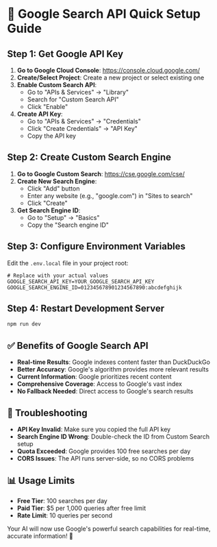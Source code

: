 # 🚀 Google Search API Quick Setup Guide

## Step 1: Get Google API Key

1. **Go to Google Cloud Console**: https://console.cloud.google.com/
2. **Create/Select Project**: Create a new project or select existing one
3. **Enable Custom Search API**:
   - Go to "APIs & Services" → "Library"
   - Search for "Custom Search API"
   - Click "Enable"
4. **Create API Key**:
   - Go to "APIs & Services" → "Credentials"
   - Click "Create Credentials" → "API Key"
   - Copy the API key

## Step 2: Create Custom Search Engine

1. **Go to Google Custom Search**: https://cse.google.com/cse/
2. **Create New Search Engine**:
   - Click "Add" button
   - Enter any website (e.g., "google.com") in "Sites to search"
   - Click "Create"
3. **Get Search Engine ID**:
   - Go to "Setup" → "Basics"
   - Copy the "Search engine ID"

## Step 3: Configure Environment Variables

Edit the `.env.local` file in your project root:

```env
# Replace with your actual values
GOOGLE_SEARCH_API_KEY=YOUR_GOOGLE_SEARCH_API_KEY
GOOGLE_SEARCH_ENGINE_ID=012345678901234567890:abcdefghijk
```

## Step 4: Restart Development Server

```bash
npm run dev
```

## ✅ Benefits of Google Search API

- **Real-time Results**: Google indexes content faster than DuckDuckGo
- **Better Accuracy**: Google's algorithm provides more relevant results
- **Current Information**: Google prioritizes recent content
- **Comprehensive Coverage**: Access to Google's vast index
- **No Fallback Needed**: Direct access to Google's search results

## 🔧 Troubleshooting

- **API Key Invalid**: Make sure you copied the full API key
- **Search Engine ID Wrong**: Double-check the ID from Custom Search setup
- **Quota Exceeded**: Google provides 100 free searches per day
- **CORS Issues**: The API runs server-side, so no CORS problems

## 📊 Usage Limits

- **Free Tier**: 100 searches per day
- **Paid Tier**: $5 per 1,000 queries after free limit
- **Rate Limit**: 10 queries per second

Your AI will now use Google's powerful search capabilities for real-time, accurate information! 🎯
